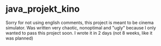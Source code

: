 # java_projekt_kino

Sorry for not using english comments, this project is meant to be cinema simulator. Was written very chaotic, nonoptimal and "ugly" because I only wanted to pass this project soon. I wrote it in 2 days (not 8 weeks, like it was planned)
